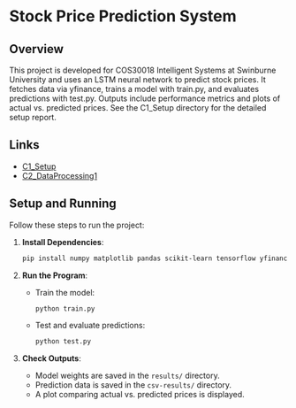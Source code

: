 # Stock Price Prediction System

## Overview

This project is developed for COS30018 Intelligent Systems at Swinburne University and uses an LSTM neural network to predict stock prices. It fetches data via yfinance, trains a model with train.py, and evaluates predictions with test.py. Outputs include performance metrics and plots of actual vs. predicted prices. See the C1_Setup directory for the detailed setup report.

## Links

- [C1_Setup](./C1_Setup)
- [C2_DataProcessing1](./C2_DataProcessing1)

## Setup and Running

Follow these steps to run the project:

1. **Install Dependencies**:
   ```bash
   pip install numpy matplotlib pandas scikit-learn tensorflow yfinance
   ```

2. **Run the Program**:
   - Train the model:
     ```bash
     python train.py
     ```
   - Test and evaluate predictions:
     ```bash
     python test.py
     ```

3. **Check Outputs**:
   - Model weights are saved in the `results/` directory.
   - Prediction data is saved in the `csv-results/` directory.
   - A plot comparing actual vs. predicted prices is displayed.
